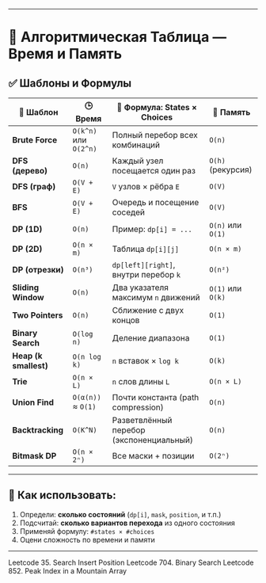 
---

# 🧠 Алгоритмическая Таблица — Время и Память

## ✅ Шаблоны и Формулы

| 🔢 Шаблон             | 🕒 Время              | 🧠 Формула: States × Choices             | 💾 Память         |
|-----------------------|-----------------------|------------------------------------------|-------------------|
| **Brute Force**       | `O(k^n)` или `O(2^n)` | Полный перебор всех комбинаций           | `O(n)`            |
| **DFS (дерево)**      | `O(n)`                | Каждый узел посещается один раз          | `O(h)` (рекурсия) |
| **DFS (граф)**        | `O(V + E)`            | `V` узлов × рёбра `E`                    | `O(V)`            |
| **BFS**               | `O(V + E)`            | Очередь и посещение соседей              | `O(V)`            |
| **DP (1D)**           | `O(n)`                | Пример: `dp[i] = ...`                    | `O(n)` или `O(1)` |
| **DP (2D)**           | `O(n × m)`            | Таблица `dp[i][j]`                       | `O(n × m)`        |
| **DP (отрезки)**      | `O(n³)`               | `dp[left][right]`, внутри перебор `k`    | `O(n²)`           |
| **Sliding Window**    | `O(n)`                | Два указателя максимум `n` движений      | `O(1)` или `O(k)` |
| **Two Pointers**      | `O(n)`                | Сближение с двух концов                  | `O(1)`            |
| **Binary Search**     | `O(log n)`            | Деление диапазона                        | `O(1)`            |
| **Heap (k smallest)** | `O(n log k)`          | `n` вставок × `log k`                    | `O(k)`            |
| **Trie**              | `O(n × L)`            | `n` слов длины `L`                       | `O(n × L)`        |
| **Union Find**        | `O(α(n))` ≈ `O(1)`    | Почти константа (path compression)       | `O(n)`            |
| **Backtracking**      | `O(K^N)`              | Разветвлённый перебор (экспоненциальный) | `O(n)`            |
| **Bitmask DP**        | `O(n × 2ⁿ)`           | Все маски + позиции                      | `O(2ⁿ)`           |

---

## 📘 Как использовать:

1. Определи: **сколько состояний** (`dp[i]`, `mask`, `position`, и т.п.)
2. Подсчитай: **сколько вариантов перехода** из одного состояния
3. Применяй формулу: `#states × #choices`
4. Оцени сложность по времени и памяти

---

Leetcode 35. Search Insert Position
Leetcode 704. Binary Search
Leetcode 852. Peak Index in a Mountain Array


